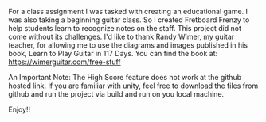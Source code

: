 For a class assignment I was tasked with creating an educational game. I was also taking a beginning guitar class. So I created Fretboard Frenzy to help students learn to recognize notes on the staff. This project did not come without its challenges. I'd like to thank Randy Wimer, my guitar teacher, for allowing me to use the diagrams and images published in his book, Learn to Play Guitar in 117 Days. You can find the book at: https://wimerguitar.com/free-stuff

An Important Note: The High Score feature does not work at the github hosted link.
If you are familiar with unity, feel free to download the files from github and run the project via build and run on you local machine.

Enjoy!!
